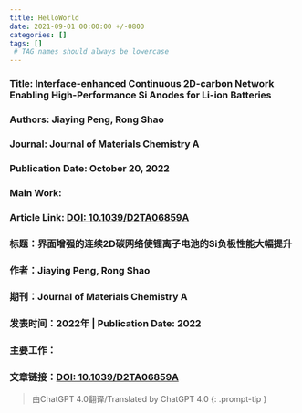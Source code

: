 ```yaml
---
title: HelloWorld
date: 2021-09-01 00:00:00 +/-0800
categories: []
tags: [] 
 # TAG names should always be lowercase
---
```


### Title: **Interface-enhanced Continuous 2D-carbon Network Enabling High-Performance Si Anodes for Li-ion Batteries**

### Authors: **Jiaying Peng, Rong Shao**

### Journal: **Journal of Materials Chemistry A**

### Publication Date: **October 20, 2022**

### Main Work: 



### Article Link: [DOI: 10.1039/D2TA06859A](https://doi.org/10.1039/D2TA06859A)

### 标题：**界面增强的连续2D碳网络使锂离子电池的Si负极性能大幅提升** 

### 作者：**Jiaying Peng, Rong Shao**

### 期刊：**Journal of Materials Chemistry A**

### 发表时间：**2022年** | Publication Date: **2022**

### 主要工作：



### 文章链接：[DOI: 10.1039/D2TA06859A](https://doi.org/10.1039/D2TA06859A)

> 由ChatGPT 4.0翻译/Translated by ChatGPT 4.0
{: .prompt-tip }